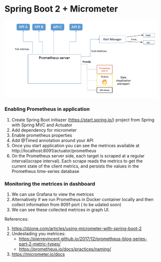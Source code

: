 # Spring Boot 2 + Micrometer

![Screenshot](src/main/resources/prometheus.PNG)

### Enabling Prometheus in application

1. Create Spring Boot initiazer (https://start.spring.io/) project from Spring with Spring MVC and Actuator 
2. Add dependency for micrometer
3. Enable prometheus properties 
4. Add @Timed annotation around your API 
5. Once you start application you can see the metrices available at http://localhost:8091/actuator/prometheus
6. On the Prometheus server side, each target is scraped at a regular interval(scrape interval). Each scrape reads the metrics to get the current state of the client metrics, and persists the values in the Prometheus time-series database

### Monitoring the metrices in dashboard
1. We can use Grafana to view the metrices
2. Alternatively if we run Prometheus in Docker container locally and then collect information from 8091 port ( to be udated soon)
3. We can see these collected metrices in graph UI.


References:
1.  https://dzone.com/articles/using-micrometer-with-spring-boot-2
2.  Undestading you metrices: 
    - https://pierrevincent.github.io/2017/12/prometheus-blog-series-part-2-metric-types/
    - https://prometheus.io/docs/practices/naming/
3. https://micrometer.io/docs
    
 

